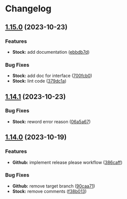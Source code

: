 # Changelog

## [1.15.0](https://github.com/rasheed-rahman/node-test/compare/v1.14.1...v1.15.0) (2023-10-23)


### Features

* **Stock:** add documentation ([ebbdb7d](https://github.com/rasheed-rahman/node-test/commit/ebbdb7d0411076775906e075cb238a96f8acf0bd))


### Bug Fixes

* **Stock:** add doc for interface ([700fcb0](https://github.com/rasheed-rahman/node-test/commit/700fcb0960e372738337614959f2900e302658e8))
* **Stock:** lint code ([379dc1a](https://github.com/rasheed-rahman/node-test/commit/379dc1af1ec4420640559f556bda4ea5cf60f38b))

## [1.14.1](https://github.com/rasheed-rahman/node-test/compare/v1.14.0...v1.14.1) (2023-10-23)


### Bug Fixes

* **Stock:** reword error reason ([06a5a67](https://github.com/rasheed-rahman/node-test/commit/06a5a6742283512161449a1c12fc607271e44506))

## [1.14.0](https://github.com/rasheed-rahman/node-test/compare/1.13.0...v1.14.0) (2023-10-19)


### Features

* **Github:** implement release please workflow ([386caff](https://github.com/rasheed-rahman/node-test/commit/386caffc27f1ad93da2d088508b54281fe140482))


### Bug Fixes

* **Github:** remove target branch ([90caa71](https://github.com/rasheed-rahman/node-test/commit/90caa7170aa15432c0875b0d1de99d406598a3b6))
* **Stock:** remove comments ([f38b013](https://github.com/rasheed-rahman/node-test/commit/f38b013da228e32ca360bc4bb88923973e2f2a5c))
